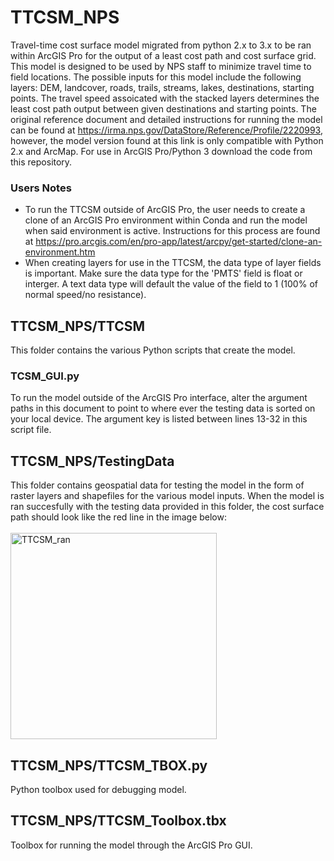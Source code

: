 # TTCSM_NPS
Travel-time cost surface model migrated from python 2.x to 3.x to be ran within ArcGIS Pro for the output of a least cost path and cost surface grid.
This model is designed to be used by NPS staff to minimize travel time to field locations. 
The possible inputs for this model include the following layers: DEM, landcover, roads, trails, streams, lakes, destinations, starting points. 
The travel speed assoicated with the stacked layers determines the least cost path output between given destinations and starting points.
The original reference document and detailed instructions for running the model can be found at https://irma.nps.gov/DataStore/Reference/Profile/2220993, however, the model version found at this link is only compatible with Python 2.x and ArcMap. For use in ArcGIS Pro/Python 3 download the code from this repository.
### Users Notes ###
- To run the TTCSM outside of ArcGIS Pro, the user needs to create a clone of an ArcGIS Pro environment within Conda and run the model when said environment is active. Instructions for this process are found at https://pro.arcgis.com/en/pro-app/latest/arcpy/get-started/clone-an-environment.htm 
- When creating layers for use in the TTCSM, the data type of layer fields is important. Make sure the data type for the 'PMTS' field is float or interger. A text data type will default the value of the field to 1 (100% of normal speed/no resistance).
## TTCSM_NPS/TTCSM ##
This folder contains the various Python scripts that create the model.
### TCSM_GUI.py
To run the model outside of the ArcGIS Pro interface, alter the argument paths in this document to point to where ever the testing data is sorted on your local device. The argument key is listed between lines 13-32 in this script file.
## TTCSM_NPS/TestingData ##
This folder contains geospatial data for testing the model in the form of raster layers and shapefiles for the various model inputs. When the model is ran succesfully with the testing data provided in this folder, the cost surface path should look like the red line in the image below:  <br /> <br> <img width="330" alt="TTCSM_ran" src="https://github.com/aristaregalia/TTCSM_NPS/assets/123115368/5b178b36-fe7b-4f0e-a880-95c5843ec38d"> </br>
## TTCSM_NPS/TTCSM_TBOX.py
Python toolbox used for debugging model. 
## TTCSM_NPS/TTCSM_Toolbox.tbx
Toolbox for running the model through the ArcGIS Pro GUI.
